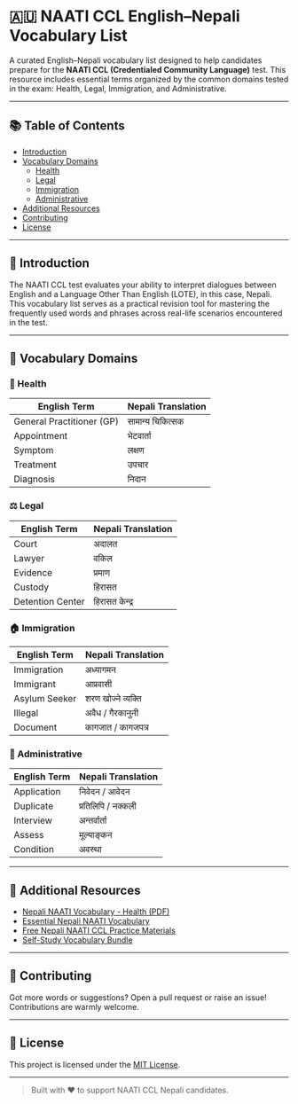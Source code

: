 # 🇦🇺 NAATI CCL English–Nepali Vocabulary List

A curated English–Nepali vocabulary list designed to help candidates prepare for the **NAATI CCL (Credentialed Community Language)** test. This resource includes essential terms organized by the common domains tested in the exam: Health, Legal, Immigration, and Administrative.

---

## 📚 Table of Contents

- [Introduction](#introduction)
- [Vocabulary Domains](#vocabulary-domains)
  - [Health](#health)
  - [Legal](#legal)
  - [Immigration](#immigration)
  - [Administrative](#administrative)
- [Additional Resources](#additional-resources)
- [Contributing](#contributing)
- [License](#license)

---

## 📝 Introduction

The NAATI CCL test evaluates your ability to interpret dialogues between English and a Language Other Than English (LOTE), in this case, Nepali. This vocabulary list serves as a practical revision tool for mastering the frequently used words and phrases across real-life scenarios encountered in the test.

---

## 📖 Vocabulary Domains

### 🏥 Health

| English Term             | Nepali Translation       |
|--------------------------|--------------------------|
| General Practitioner (GP)| सामान्य चिकित्सक         |
| Appointment              | भेटवार्ता                |
| Symptom                  | लक्षण                    |
| Treatment                | उपचार                    |
| Diagnosis                | निदान                    |

### ⚖️ Legal

| English Term             | Nepali Translation       |
|--------------------------|--------------------------|
| Court                    | अदालत                    |
| Lawyer                   | वकिल                     |
| Evidence                 | प्रमाण                    |
| Custody                  | हिरासत                   |
| Detention Center         | हिरासत केन्द्र            |

### 🏠 Immigration

| English Term             | Nepali Translation       |
|--------------------------|--------------------------|
| Immigration              | अध्यागमन                 |
| Immigrant                | आप्रवासी                 |
| Asylum Seeker            | शरण खोज्ने व्यक्ति        |
| Illegal                  | अवैध / गैरकानुनी         |
| Document                 | कागजात / कागजपत्र        |

### 📄 Administrative

| English Term             | Nepali Translation       |
|--------------------------|--------------------------|
| Application              | निवेदन / आवेदन           |
| Duplicate                | प्रतिलिपि / नक्कली        |
| Interview                | अन्तर्वार्ता              |
| Assess                   | मूल्याङ्कन                |
| Condition                | अवस्था                    |

---

## 🔗 Additional Resources

- [Nepali NAATI Vocabulary - Health (PDF)](https://www.nepalinaati.com/wp-content/uploads/2021/11/nepali-naati-health-vocabulary.pdf)
- [Essential Nepali NAATI Vocabulary](https://www.nepalinaati.com/nepali-naati-vocabulary/)
- [Free Nepali NAATI CCL Practice Materials](https://www.nepalinaati.com/free-resource/)
- [Self-Study Vocabulary Bundle](https://learnnepalinaaticcl.com/product/nepali-naati-ccl-self-study-vocabulary-bundle/)

---

## 🤝 Contributing

Got more words or suggestions? Open a pull request or raise an issue! Contributions are warmly welcome.

---

## 📄 License

This project is licensed under the [MIT License](LICENSE).

---

> Built with ❤️ to support NAATI CCL Nepali candidates.
